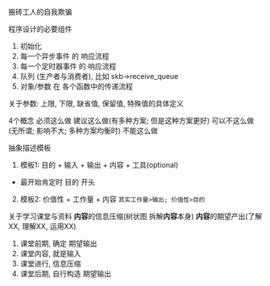 搬砖工人的自我欺骗

程序设计的必要组件
1. 初始化
2. 每一个异步事件   的 响应流程
3. 每一个定时器事件 的 响应流程
4. 队列 (生产者与消费者), 比如 skb->receive_queue
5. 对象/参数 在 各个函数中的传递流程

关于参数:
上限, 下限, 缺省值, 保留值, 特殊值的具体定义

4个概念
必须这么做
建议这么做(有多种方案; 但是这种方案更好)
可以不这么做(无所谓; 影响不大; 多种方案均衡时)
不能这么做

抽象描述模板
1. 模板1: 目的 + 输入 + 输出 + 内容 + 工具(optional)
  + 最开始肯定时 目的 开头
2. 模板2: 价值性 + 工作量  + 内容 `其实工作量>输出; 价值性>目的`

关于学习课堂与资料
**内容**的信息压缩(树状图 拆解**内容**本身)
**内容**的期望产出(了解XX, 理解XX, 运用XX)
1. 课堂前期, 确定 期望输出
2. 课堂内容, 就是输入
3. 课堂进行, 信息压缩
4. 课堂后期, 自行构造 期望输出